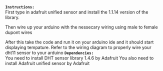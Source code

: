 **`Instructions:`**
<br>
First type in adafruit unified sensor and install the 1.1.14 version of the library. 

Then wire up your arduino with the nessecary wiring using male to female dupont wires

After this take the code and run it on your arduino ide and it should start displaying tempature.
Refer to the wiring diagram to properly wire your dht11 sensor to your arduino
**`Dependencies:`**
<br>
You need to install DHT sensor library 1.4.6 by Adafruit
You also need to install Adafruit unified sensor by Adafruit
